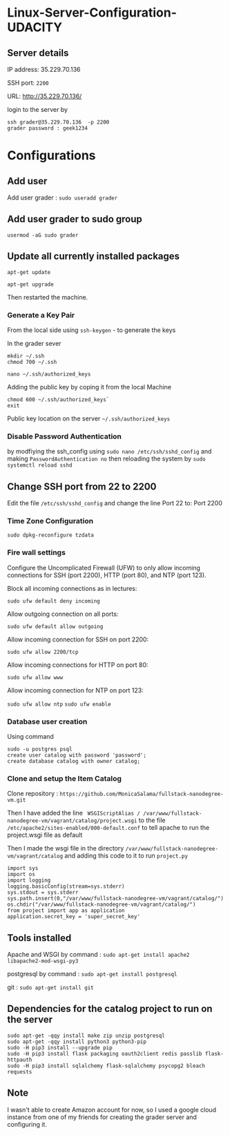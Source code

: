 # Linux-Server-Configuration-UDACITY

## Server details
IP address: 35.229.70.136

SSH port: `2200`

URL: http://35.229.70.136/

login to the server by

```
ssh grader@35.229.70.136  -p 2200        
grader password : geek1234
```
# Configurations

## Add user
Add user grader : `sudo useradd grader`

## Add user grader to sudo group
`usermod -aG sudo grader`

## Update all currently installed packages

`apt-get update`

`apt-get upgrade`

Then restarted the machine.

### Generate a Key Pair
From the local side using
`ssh-keygen` - to generate the keys

In the grader sever
```
mkdir ~/.ssh
chmod 700 ~/.ssh
```
```
nano ~/.ssh/authorized_keys
```
Adding the public key by coping it from the local Machine
```
chmod 600 ~/.ssh/authorized_keys`
exit
```
Public key location on the server `~/.ssh/authorized_keys`
### Disable Password Authentication

by modfiying the ssh_config using `sudo nano /etc/ssh/sshd_config`
and making `PasswordAuthentication no`
then reloading the system by `sudo systemctl reload sshd`

## Change SSH port from 22 to 2200
Edit the file `/etc/ssh/sshd_config` and change the line Port 22 to: Port 2200

### Time Zone Configuration 
```
sudo dpkg-reconfigure tzdata
```

### Fire wall settings
Configure the Uncomplicated Firewall (UFW) to only allow incoming connections
for SSH (port 2200), HTTP (port 80), and NTP (port 123).
	
Block all incoming connections as in lectures:

`sudo ufw default deny incoming`

Allow outgoing connection on all ports:

`sudo ufw default allow outgoing`

Allow incoming connection for SSH on port 2200:

`sudo ufw allow 2200/tcp`

Allow incoming connections for HTTP on port 80:

`sudo ufw allow www`

Allow incoming connection for NTP on port 123:

`sudo ufw allow ntp`
`sudo ufw enable`

### Database user creation 
Using command 
```
sudo -u postgres psql
create user catalog with password 'password';
create database catalog with owner catalog;
```
### Clone and setup the Item Catalog

Clone repository : `https://github.com/MonicaSalama/fullstack-nanodegree-vm.git`

Then I have added the line ` WSGIScriptAlias / /var/www/fullstack-nanodegree-vm/vagrant/catalog/project.wsgi` to
the file `/etc/apache2/sites-enabled/000-default.conf` to tell apache to run the project.wsgi file as default

Then I made the wsgi file in the directory `/var/www/fullstack-nanodegree-vm/vagrant/catalog`
and adding this code to it to run `project.py`

```
import sys
import os
import logging
logging.basicConfig(stream=sys.stderr)
sys.stdout = sys.stderr
sys.path.insert(0,"/var/www/fullstack-nanodegree-vm/vagrant/catalog/")
os.chdir("/var/www/fullstack-nanodegree-vm/vagrant/catalog/")
from project import app as application
application.secret_key = 'super_secret_key'
```

## Tools installed

Apache and WSGI by command : `sudo apt-get install apache2 libapache2-mod-wsgi-py3`

postgresql by command : `sudo apt-get install postgresql`

git : `sudo apt-get install git`

## Dependencies for the catalog project to run on the server

```
sudo apt-get -qqy install make zip unzip postgresql
sudo apt-get -qqy install python3 python3-pip
sudo -H pip3 install --upgrade pip
sudo -H pip3 install flask packaging oauth2client redis passlib flask-httpauth
sudo -H pip3 install sqlalchemy flask-sqlalchemy psycopg2 bleach requests
```
## Note
I wasn't able to create Amazon account for now, so I used a google cloud instance from one of my friends for creating the grader server and configuring it.
